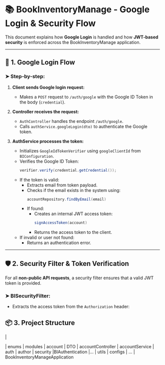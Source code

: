 # 📚 BookInventoryManage - Google Login & Security Flow

This document explains how **Google Login** is handled and how **JWT-based security** is enforced across the BookInventoryManage application.

---

## 🔐 1. Google Login Flow

### ➤ Step-by-step:

1. **Client sends Google login request:**
   - Makes a `POST` request to `/auth/google` with the Google ID Token in the body (`credential`).

2. **Controller receives the request:**
   - `AuthController` handles the endpoint `/auth/google`.
   - Calls `authService.googleLogin(dto)` to authenticate the Google token.

3. **AuthService processes the token:**
   - Initializes `GoogleIdTokenVerifier` using `googleClientId` from `BIConfiguration`.
   - Verifies the Google ID Token:
     ```java
     verifier.verify(credential.getCredential());
     ```
   - If the token is valid:
     - Extracts email from token payload.
     - Checks if the email exists in the system using:
       ```java
       accountRepository.findByEmail(email)
       ```
     - If found:
       - Creates an internal JWT access token:
         ```java
         signAccessToken(account)
         ```
       - Returns the access token to the client.
   - If invalid or user not found:
     - Returns an authentication error.

---

## 🛡️ 2. Security Filter & Token Verification

For all **non-public API requests**, a security filter ensures that a valid JWT token is provided.

### ➤ BISecurityFilter:
- Extracts the access token from the `Authorization` header:


## 📦 3. Project Structure
   | <main package>
   | enums
   | modules
      | account
         | DTO
         | accountController
         | accountService
      | auth
      | author
   | security
      |BIAuthentication
      |...
   | utils
      | configs
         | ...
   | BookInventoryManageApplication



